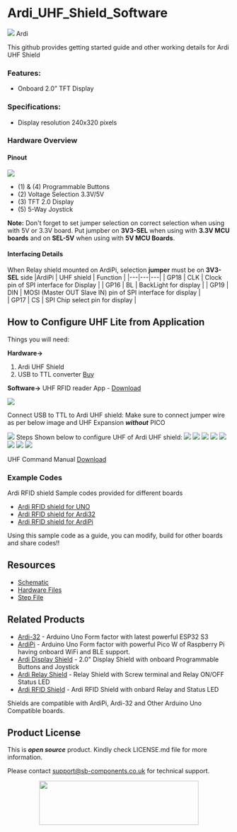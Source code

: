 # Ardi_UHF_Shield_Software
<img src="https://cdn.shopify.com/s/files/1/1217/2104/files/ArdiUHFShield.jpg?v=1683886717">
Ardi 

This github provides getting started guide and other working details for Ardi UHF Shield 

### Features:
- Onboard 2.0” TFT Display


### Specifications:
- Display resolution 240x320 pixels

  
### Hardware Overview
#### Pinout
<img src="https://cdn.shopify.com/s/files/1/1217/2104/files/ArdiUHFpinout.png?v=1688471914">

- (1) & (4) Programmable Buttons
- (2) Voltage Selection 3.3V/5V
- (3) TFT 2.0 Display
- (5) 5-Way Joystick

**Note:** Don't forget to set jumper selection on correct selection when using with 5V or 3.3V board. Put jumpber on **3V3-SEL** when using with **3.3V MCU boards** and on **SEL-5V** when using with **5V MCU Boards**.

#### Interfacing Details

When Relay shield mounted on ArdiPi, selection **jumper** must be on **3V3-SEL** side
|ArdiPi | UHF shield | Function |
|---|---|---|
| GP18 | CLK | Clock pin of SPI interface for Display |
| GP16 | BL | BackLight for display |
| GP19 | DIN | MOSI (Master OUT Slave IN) pin of SPI interface for display |  
| GP17 | CS | SPI Chip select pin for display |


## How to Configure UHF Lite from Application
Things you will need:

**Hardware->**
1. Ardi UHF Shield 
2. USB to TTL converter [Buy](https://shop.sb-components.co.uk/products/usb-ttl)

**Software->**
UHF RFID reader App - [Download](https://github.com/sbcshop/UHF_Lite_Pico_Expansion_Software/blob/main/uhf%20lite.rar)

<img src = "https://github.com/sbcshop/UHF_Lite_Pico_Expansion_Software/blob/main/Images/img.JPG"/>

Connect USB to TTL to Ardi UHF shield:
Make sure to connect jumper wire as per below image and UHF Expansion ***without*** PICO

<img src = "https://github.com/sbcshop/UHF_Lite_Pico_Expansion_Software/blob/main/Images/UHF%20Lite.jpg"/>
Steps Shown below to configure UHF of Ardi UHF shield:

<img src = "https://github.com/sbcshop/UHF_Lite_Pico_Expansion_Software/blob/main/Images/img1.png"/>
<img src = "https://github.com/sbcshop/UHF_Lite_Pico_Expansion_Software/blob/main/Images/img2.png"/>
<img src = "https://github.com/sbcshop/UHF_Lite_Pico_Expansion_Software/blob/main/Images/img3.png"/>
<img src = "https://github.com/sbcshop/UHF_Lite_Pico_Expansion_Software/blob/main/Images/img4.png"/>
<img src = "https://github.com/sbcshop/UHF_Lite_Pico_Expansion_Software/blob/main/Images/img5.png"/>
<img src = "https://github.com/sbcshop/UHF_Lite_Pico_Expansion_Software/blob/main/Images/img6.png"/>
<img src = "https://github.com/sbcshop/UHF_Lite_Pico_Expansion_Software/blob/main/Images/img7.png"/>
<img src = "https://github.com/sbcshop/UHF_Lite_Pico_Expansion_Software/blob/main/Images/img8.png"/>

UHF Command Manual [Download](https://github.com/sbcshop/UHF_Lite_Module/blob/main/UHF%20Lite%20Manual.pdf) 

### Example Codes
 Ardi RFID shield Sample codes provided for different boards
 - [Ardi RFID shield for UNO](https://github.com/sbcshop/Ardi_RFID_Shield_Software/tree/main/examples/ArduinoUno_RFID_shield_interfacing) 
 - [Ardi RFID shield for Ardi32](https://github.com/sbcshop/Ardi_RFID_Shield_Software/tree/main/examples/Ardi32_RFID_shield_interfacing) 
 - [Ardi RFID shield for ArdiPi](https://github.com/sbcshop/Ardi_RFID_Shield_Software/tree/main/examples/ArdiPi_RFID_shield_interfacing)
 
 Using this sample code as a guide, you can modify, build for other boards and share codes!!  
   
## Resources
  * [Schematic](https://github.com/sbcshop/Ardi_RFID_Shield_Hardware/blob/main/Design%20Data/SCH%204CH%20Relay%20Shield.pdf)
  * [Hardware Files](https://github.com/sbcshop/Ardi_RFID_Shield_Hardware/tree/main)
  * [Step File](https://github.com/sbcshop/Ardi_RFID_Shield_Hardware/blob/main/Mechanical%20Data/STEP%204CH%20Relay%20Shield.step)


## Related Products
   * [Ardi-32](https://shop.sb-components.co.uk/products/ardi32-uno-r3-alternative-board-based-on-esp32-s3-wroom?_pos=6&_sid=90d9cefb0&_ss=r) - Arduino Uno Form factor with latest powerful ESP32 S3
   * [ArdiPi](https://shop.sb-components.co.uk/products/ardipi-uno-r3-alternative-board-based-on-pico-w?_pos=5&_sid=5704675c2&_ss=r) - Arduino Uno Form factor with powerful Pico W of Raspberry Pi having onboard WiFi and BLE support.
   * [Ardi Display Shield](https://shop.sb-components.co.uk/products/ardi-display-shield-for-arduino-uno?_pos=5&_sid=961a5887c&_ss=r) - 2.0" Display Shield with onboard Programmable Buttons and Joystick
   * [Ardi Relay Shield](https://shop.sb-components.co.uk/products/ardi-relay-shield-for-arduino-uno?_pos=4&_sid=961a5887c&_ss=r) - Relay Shield with Screw terminal and Relay ON/OFF Status LED
   * [Ardi RFID Shield](https://shop.sb-components.co.uk/products/ardi-rfid-shield-for-arduino-uno?_pos=5&_sid=b4e4b2ef1&_ss=r) - Ardi RFID Shield with onbard Relay and Status LED
   
   Shields are compatible with ArdiPi, Ardi-32 and Other Arduino Uno Compatible boards.

## Product License

This is ***open source*** product. Kindly check LICENSE.md file for more information.

Please contact support@sb-components.co.uk for technical support.
<p align="center">
  <img width="360" height="100" src="https://cdn.shopify.com/s/files/1/1217/2104/files/Logo_sb_component_3.png?v=1666086771&width=300">
</p>

